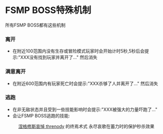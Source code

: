FSMP BOSS特殊机制
=

所有FSMP BOSS都有这些机制

### 离开
- 在附近100范围内没有生存或冒险模式玩家时会开始计时5秒,5秒后会提示:"XXX没有找到玩家并离开了..." 然后消失
### 满意离开
- 在附近600范围内有玩家死亡时会提示:"XXX杀够了人并离开了..." 然后消失
### 逃跑
- 在非无敌状态并且受到一些技能影响时会提示:"XXX被强大的力量吓跑了..."
- 会让FSMP BOSS逃跑的技能:

&ensp;&ensp;&ensp;&ensp;&ensp;&ensp;<a href="../../threnody">涅格修斯哀悼 threnody</a> 的终焉术式 永尽哀歌在蓄力时的保护秒杀效果